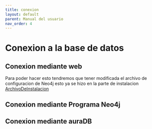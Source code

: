 ```yaml
--- 
title: conexion
layout: default
parent: Manual del usuario
nav_order: 4
---
```


# Conexion a la base de datos

## Conexion mediante web
Para poder hacer esto tendremos que tener modificada el archivo de configuracion de Neo4j esto ya se hizo en la parte de instalacion [ArchivoDeInstalacion](https://xadouuu7.github.io/A04-NEO4j/Manual%20del%20usuario/instalacion.html#archivo-de-configuracion)
## Conexion mediante Programa Neo4j

## Conexion mediante auraDB